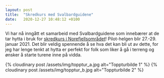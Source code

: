 ```yaml
---
layout: post
title:  "Skredkurs med Svalbardguidene"  
date:   2020-12-27 10:48:12 +0100
---
```


Vi har nå inngått et samarbeid med Svalbardguidene som innebærer at 
de tar hytta i bruk for [skredkurs i Norefjellsområdet][kurs]! Pilot-helgen
blir 27.-29. januar 2021. Det blir veldig spennende å se hva det kan
bli ut av dette, for jeg har lenge tenkt at hytta er perfekt for folk
som liker å gå i terreng og ønsker å starte turene inne på vidda.

{% cloudinary post /assets/img/topptur_a.jpg alt="Toppturbilde 1" %}
{% cloudinary post /assets/img/topptur_b.jpg alt="Toppturbilde 2" %}

[kurs]: https://www.svalbardguidene.no/kurs/skredkurs-pa-norefjell/
